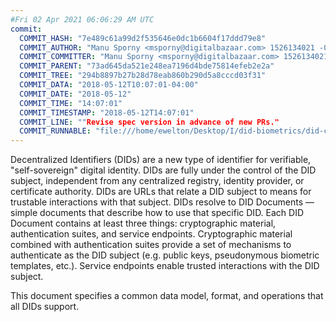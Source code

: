 ```yaml
---
#Fri 02 Apr 2021 06:06:29 AM UTC
commit:
  COMMIT_HASH: "7e489c61a99d2f535646e0dc1b6604f17ddd79e8"
  COMMIT_AUTHOR: "Manu Sporny <msporny@digitalbazaar.com> 1526134021 -0400"
  COMMIT_COMMITTER: "Manu Sporny <msporny@digitalbazaar.com> 1526134021 -0400"
  COMMIT_PARENT: "73ad645da521e248ea7196d4bde75814efeb2e2a"
  COMMIT_TREE: "294b8897b27b28d78eab860b290d5a8cccd03f31"
  COMMIT_DATA: "2018-05-12T10:07:01-04:00"
  COMMIT_DATE: "2018-05-12"
  COMMIT_TIME: "14:07:01"
  COMMIT_TIMESTAMP: "2018-05-12T14:07:01"
  COMMIT_LINE: ""Revise spec version in advance of new PRs."
  COMMIT_RUNNABLE: "file:///home/ewelton/Desktop/I/did-biometrics/did-core-dataset/analysis/gitinfo/7e489c61a99d2f535646e0dc1b6604f17ddd79e8/snapshot/index.html"
---
```


<section id="abstract">
<p>
Decentralized Identifiers (DIDs) are a new type of identifier for
verifiable, "self-sovereign" digital identity. DIDs are fully under the
control of the DID subject, independent from any centralized registry,
identity provider, or certificate authority. DIDs are URLs that relate a
DID subject to means for trustable interactions with that subject. DIDs
resolve to DID Documents — simple documents that describe how to use that
specific DID. Each DID Document contains at least three things:
cryptographic material, authentication suites, and service endpoints.
Cryptographic material combined with authentication suites provide a set of
mechanisms to authenticate as the DID subject (e.g. public keys,
pseudonymous biometric templates, etc.). Service endpoints enable
trusted interactions with the DID subject.
      </p>
<p>
This document specifies a common data model, format, and operations that all
DIDs support.
      </p>
</section>
